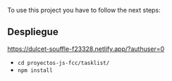 To use this project you have to follow the next steps:
## Despliegue
  https://dulcet-souffle-f23328.netlify.app/?authuser=0
- `cd proyectos-js-fcc/tasklist/`
- `npm install`
